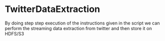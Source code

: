 # TwitterDataExtraction
By doing step step execution of the instructions given in the script we can perform the streaming data extraction from twitter and then store it on HDFS/S3 
